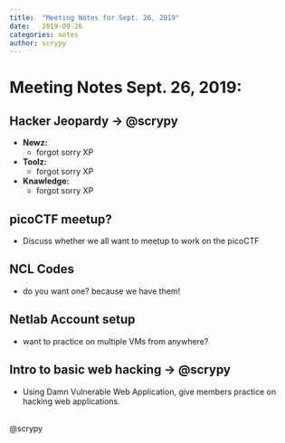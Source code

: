 ```yaml
---
title:  "Meeting Notes for Sept. 26, 2019"
date:   2019-09-26
categories: notes
author: scrypy
---
```

# Meeting Notes Sept. 26, 2019:

## Hacker Jeopardy -> @scrypy
- **Newz:**
  - forgot sorry XP
- **Toolz:**
  - forgot sorry XP
- **Knawledge:**
  - forgot sorry XP

## picoCTF meetup?
- Discuss whether we all want to meetup to work on the picoCTF
## NCL Codes
- do you want one? because we have them!
## Netlab Account setup
- want to practice on multiple VMs from anywhere?
## Intro to basic web hacking -> @scrypy
- Using Damn Vulnerable Web Application, give members practice on hacking web applications.

<br>
@scrypy
